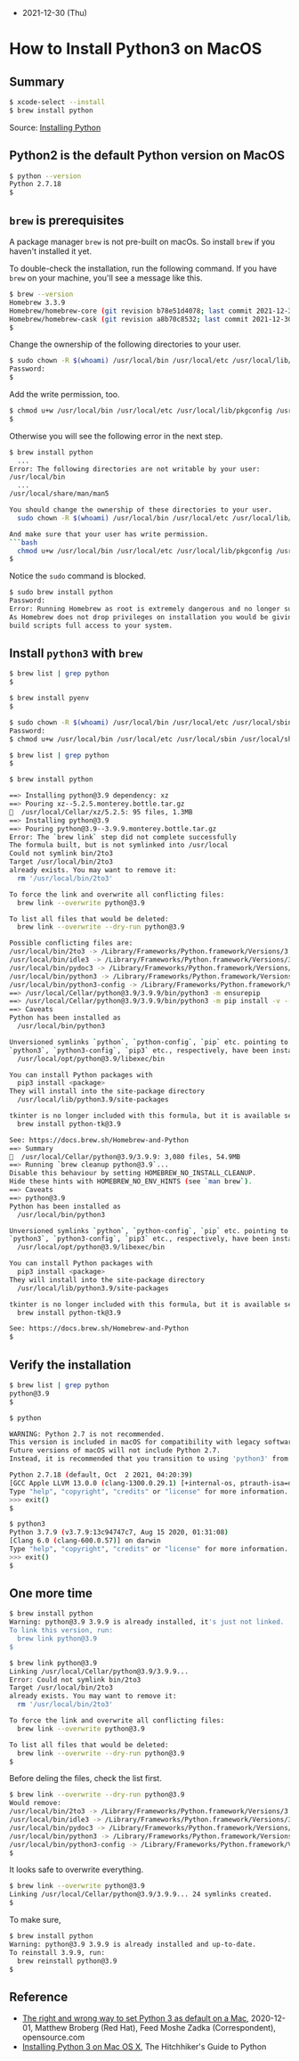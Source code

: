 * 2021-12-30 (Thu)

# How to Install Python3 on MacOS
## Summary

```bash
$ xcode-select --install
$ brew install python
```
Source: [Installing Python](https://cloud.google.com/python/docs/setup#installing_python)

## Python2 is the default Python version on MacOS 
```bash
$ python --version
Python 2.7.18
$
```
## `brew` is prerequisites
A package manager `brew` is not pre-built on macOs. So install `brew` if you haven't installed it yet. 

To double-check the installation, run the following command. If you have `brew` on your machine, you'll see a message like this.
```bash
$ brew --version
Homebrew 3.3.9
Homebrew/homebrew-core (git revision b78e51d4078; last commit 2021-12-30)
Homebrew/homebrew-cask (git revision a8b70c8532; last commit 2021-12-30)
$
```

Change the ownership of the following directories to your user.
```bash
$ sudo chown -R $(whoami) /usr/local/bin /usr/local/etc /usr/local/lib/pkgconfig /usr/local/sbin /usr/local/share /usr/local/share/doc /usr/local/share/info /usr/local/share/man/man3 /usr/local/share/man/man5
Password: 
$
```
Add the write permission, too.
```bash
$ chmod u+w /usr/local/bin /usr/local/etc /usr/local/lib/pkgconfig /usr/local/sbin /usr/local/share /usr/local/share/doc /usr/local/share/info /usr/local/share/man/man3 /usr/local/share/man/man5
$
```

Otherwise you will see the following error in the next step.
```bash
$ brew install python
  ...
Error: The following directories are not writable by your user:
/usr/local/bin
  ...
/usr/local/share/man/man5

You should change the ownership of these directories to your user.
  sudo chown -R $(whoami) /usr/local/bin /usr/local/etc /usr/local/lib/pkgconfig /usr/local/sbin /usr/local/share /usr/local/share/doc /usr/local/share/info /usr/local/share/man/man3 /usr/local/share/man/man5

And make sure that your user has write permission.
```bash
  chmod u+w /usr/local/bin /usr/local/etc /usr/local/lib/pkgconfig /usr/local/sbin /usr/local/share /usr/local/share/doc /usr/local/share/info /usr/local/share/man/man3 /usr/local/share/man/man5
$
```
Notice the `sudo` command is blocked.
```bash
$ sudo brew install python
Password: 
Error: Running Homebrew as root is extremely dangerous and no longer supported.
As Homebrew does not drop privileges on installation you would be giving all
build scripts full access to your system.
```
## Install `python3` with `brew`

```bash
$ brew list | grep python
$
```

```bash
$ brew install pyenv
$
```

```bash
$ sudo chown -R $(whoami) /usr/local/bin /usr/local/etc /usr/local/sbin /usr/local/share /usr/local/share/doc
Password: 
$ chmod u+w /usr/local/bin /usr/local/etc /usr/local/sbin /usr/local/share /usr/local/share/doc
```

```bash
$ brew list | grep python
$
```

```bash
$ brew install python
```

```bash
==> Installing python@3.9 dependency: xz
==> Pouring xz--5.2.5.monterey.bottle.tar.gz
🍺  /usr/local/Cellar/xz/5.2.5: 95 files, 1.3MB
==> Installing python@3.9
==> Pouring python@3.9--3.9.9.monterey.bottle.tar.gz
Error: The `brew link` step did not complete successfully
The formula built, but is not symlinked into /usr/local
Could not symlink bin/2to3
Target /usr/local/bin/2to3
already exists. You may want to remove it:
  rm '/usr/local/bin/2to3'

To force the link and overwrite all conflicting files:
  brew link --overwrite python@3.9

To list all files that would be deleted:
  brew link --overwrite --dry-run python@3.9

Possible conflicting files are:
/usr/local/bin/2to3 -> /Library/Frameworks/Python.framework/Versions/3.7/bin/2to3
/usr/local/bin/idle3 -> /Library/Frameworks/Python.framework/Versions/3.7/bin/idle3
/usr/local/bin/pydoc3 -> /Library/Frameworks/Python.framework/Versions/3.7/bin/pydoc3
/usr/local/bin/python3 -> /Library/Frameworks/Python.framework/Versions/3.7/bin/python3
/usr/local/bin/python3-config -> /Library/Frameworks/Python.framework/Versions/3.7/bin/python3-config
==> /usr/local/Cellar/python@3.9/3.9.9/bin/python3 -m ensurepip
==> /usr/local/Cellar/python@3.9/3.9.9/bin/python3 -m pip install -v --no-deps --no-index --upgrade --isolated --target=/usr/local/lib/python3.9/site-packages /usr/local/Cellar/pyth
==> Caveats
Python has been installed as
  /usr/local/bin/python3

Unversioned symlinks `python`, `python-config`, `pip` etc. pointing to
`python3`, `python3-config`, `pip3` etc., respectively, have been installed into
  /usr/local/opt/python@3.9/libexec/bin

You can install Python packages with
  pip3 install <package>
They will install into the site-package directory
  /usr/local/lib/python3.9/site-packages

tkinter is no longer included with this formula, but it is available separately:
  brew install python-tk@3.9

See: https://docs.brew.sh/Homebrew-and-Python
==> Summary
🍺  /usr/local/Cellar/python@3.9/3.9.9: 3,080 files, 54.9MB
==> Running `brew cleanup python@3.9`...
Disable this behaviour by setting HOMEBREW_NO_INSTALL_CLEANUP.
Hide these hints with HOMEBREW_NO_ENV_HINTS (see `man brew`).
==> Caveats
==> python@3.9
Python has been installed as
  /usr/local/bin/python3

Unversioned symlinks `python`, `python-config`, `pip` etc. pointing to
`python3`, `python3-config`, `pip3` etc., respectively, have been installed into
  /usr/local/opt/python@3.9/libexec/bin

You can install Python packages with
  pip3 install <package>
They will install into the site-package directory
  /usr/local/lib/python3.9/site-packages

tkinter is no longer included with this formula, but it is available separately:
  brew install python-tk@3.9

See: https://docs.brew.sh/Homebrew-and-Python
$
```

## Verify the installation
```bash
$ brew list | grep python
python@3.9
$
```

```bash
$ python

WARNING: Python 2.7 is not recommended. 
This version is included in macOS for compatibility with legacy software. 
Future versions of macOS will not include Python 2.7. 
Instead, it is recommended that you transition to using 'python3' from within Terminal.

Python 2.7.18 (default, Oct  2 2021, 04:20:39) 
[GCC Apple LLVM 13.0.0 (clang-1300.0.29.1) [+internal-os, ptrauth-isa=deploymen on darwin
Type "help", "copyright", "credits" or "license" for more information.
>>> exit()
$
```

```bash
$ python3
Python 3.7.9 (v3.7.9:13c94747c7, Aug 15 2020, 01:31:08) 
[Clang 6.0 (clang-600.0.57)] on darwin
Type "help", "copyright", "credits" or "license" for more information.
>>> exit()
$
```

## One more time

```bash
$ brew install python
Warning: python@3.9 3.9.9 is already installed, it's just not linked.
To link this version, run:
  brew link python@3.9
$
```

```bash
$ brew link python@3.9
Linking /usr/local/Cellar/python@3.9/3.9.9... 
Error: Could not symlink bin/2to3
Target /usr/local/bin/2to3
already exists. You may want to remove it:
  rm '/usr/local/bin/2to3'

To force the link and overwrite all conflicting files:
  brew link --overwrite python@3.9

To list all files that would be deleted:
  brew link --overwrite --dry-run python@3.9
$
```
Before deling the files, check the list first.

```bash
$ brew link --overwrite --dry-run python@3.9
Would remove:
/usr/local/bin/2to3 -> /Library/Frameworks/Python.framework/Versions/3.7/bin/2to3
/usr/local/bin/idle3 -> /Library/Frameworks/Python.framework/Versions/3.7/bin/idle3
/usr/local/bin/pydoc3 -> /Library/Frameworks/Python.framework/Versions/3.7/bin/pydoc3
/usr/local/bin/python3 -> /Library/Frameworks/Python.framework/Versions/3.7/bin/python3
/usr/local/bin/python3-config -> /Library/Frameworks/Python.framework/Versions/3.7/bin/python3-config
$
```
It looks safe to overwrite everything.

```bash
$ brew link --overwrite python@3.9
Linking /usr/local/Cellar/python@3.9/3.9.9... 24 symlinks created.
$
```

To make sure, 
```bash
$ brew install python
Warning: python@3.9 3.9.9 is already installed and up-to-date.
To reinstall 3.9.9, run:
  brew reinstall python@3.9
$
```


## Reference
* [The right and wrong way to set Python 3 as default on a Mac](https://opensource.com/article/19/5/python-3-default-mac), 2020-12-01, Matthew Broberg (Red Hat), Feed Moshe Zadka (Correspondent), opensource.com
* [Installing Python 3 on Mac OS X](https://docs.python-guide.org/starting/install3/osx/), The Hitchhiker's Guide to Python
